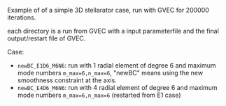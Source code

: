 Example of of a simple 3D stellarator case, run with GVEC for 200000 iterations.

each directory is a run from GVEC with a input parameterfile and the final output/restart file of GVEC.

Case:
* `newBC_E1D6_M6N6`: run with 1 radial element of degree 6 and maximum mode numbers `m_max=6,n_max=6`, "newBC" means using the new smoothness constraint at the axis.
* `newBC_E4D6_M6N6`: run with 4 radial element of degree 6 and maximum mode numbers `m_max=6,n_max=6` (restarted from E1 case)


